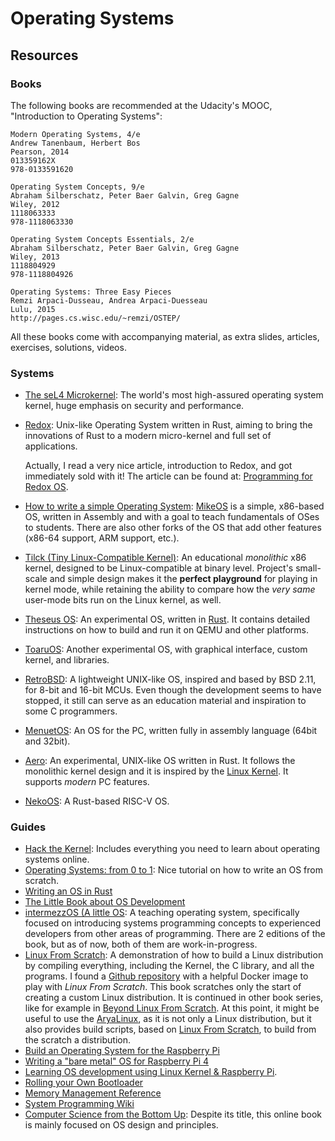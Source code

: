 Operating Systems
=================

Resources
---------

### Books ###

The following books are recommended at the Udacity's MOOC,
"Introduction to Operating Systems":


    Modern Operating Systems, 4/e
    Andrew Tanenbaum, Herbert Bos
    Pearson, 2014
    013359162X
    978-0133591620

    Operating System Concepts, 9/e
    Abraham Silberschatz, Peter Baer Galvin, Greg Gagne
    Wiley, 2012
    1118063333
    978-1118063330

    Operating System Concepts Essentials, 2/e
    Abraham Silberschatz, Peter Baer Galvin, Greg Gagne
    Wiley, 2013
    1118804929
    978-1118804926

    Operating Systems: Three Easy Pieces
    Remzi Arpaci-Dusseau, Andrea Arpaci-Duesseau
    Lulu, 2015
    http://pages.cs.wisc.edu/~remzi/OSTEP/


All these books come with accompanying material, as extra slides, articles,
exercises, solutions, videos.


### Systems ###

 - [The seL4 Microkernel](https://sel4.systems/):
   The world's most high-assured operating system kernel, huge emphasis on
   security and performance.

 - [Redox](http://www.redox-os.org/):
   Unix-like Operating System written in Rust, aiming to bring the innovations
   of Rust to a modern micro-kernel and full set of applications.

   Actually, I read a very nice article, introduction to Redox, and got
   immediately sold with it!  The article can be found at:
   [Programming for Redox OS](https://dev.to/legolord208/programming-for-redox-os-4124).

 - [How to write a simple Operating System][mikeos-guide]:
   [MikeOS][mikeos] is a simple, x86-based OS, written in Assembly and with a
   goal to teach fundamentals of OSes to students.  There are also other forks
   of the OS that add other features (x86-64 support, ARM support, etc.).

 - [Tilck (Tiny Linux-Compatible Kernel)](https://github.com/vvaltchev/tilck):
   An educational _monolithic_ x86 kernel, designed to be Linux-compatible at
   binary level.  Project's small-scale and simple design makes it the **perfect
   playground** for playing in kernel mode, while retaining the ability to
   compare how the _very same_ user-mode bits run on the Linux kernel, as well.

 - [Theseus OS](https://github.com/theseus-os/Theseus):
   An experimental OS, written in [Rust](https://www.rust-lang.org/).
   It contains detailed instructions on how to build and run it on QEMU and
   other platforms.

 - [ToaruOS](https://toaruos.org/):
   Another experimental OS, with graphical interface, custom kernel, and
   libraries.

 - [RetroBSD](https://github.com/RetroBSD/retrobsd):
   A lightweight UNIX-like OS, inspired and based by BSD 2.11, for 8-bit and
   16-bit MCUs.  Even though the development seems to have stopped, it still
   can serve as an education material and inspiration to some C programmers.

 - [MenuetOS](https://menuetos.net/):
   An OS for the PC, written fully in assembly language (64bit and 32bit).

 - [Aero](https://github.com/Andy-Python-Programmer/aero):
   An experimental, UNIX-like OS written in Rust.  It follows the monolithic
   kernel design and it is inspired by the [Linux Kernel](https://kernel.org/).
   It supports _modern_ PC features.

 - [NekoOS](https://github.com/NekoOS-Group/NekoOS):
   A Rust-based RISC-V OS.

### Guides ###

 - [Hack the Kernel](https://www.ops-class.org/):
   Includes everything you need to learn about operating systems online.
 - [Operating Systems: from 0 to 1](https://github.com/tuhdo/os01):
   Nice tutorial on how to write an OS from scratch.
 - [Writing an OS in Rust](http://os.phil-opp.com)
 - [The Little Book about OS Development](https://littleosbook.github.io)
 - [intermezzOS (A little OS](https://intermezzos.github.io/):
   A teaching operating system, specifically focused on introducing systems
   programming concepts to experienced developers from other areas of
   programming.  There are 2 editions of the book, but as of now, both of them
   are work-in-progress.
 - [Linux From Scratch][LFS]:
   A demonstration of how to build a Linux distribution by compiling everything,
   including the Kernel, the C library, and all the programs.
   I found a [Github repository][lfs-docker] with a helpful Docker image to
   play with _Linux From Scratch_.  This book scratches only the start of
   creating a custom Linux distribution.  It is continued in other book series,
   like for example in [Beyond Linux From Scratch][BLFS].  At this point, it might
   be useful to use the [AryaLinux](http://aryalinux.org/), as it is not only a
   Linux distribution, but it also provides build scripts, based on
   [Linux From Scratch][LFS], to build from the scratch a distribution.
 - [Build an Operating System for the Raspberry Pi](https://jsandler18.github.io/)
 - [Writing a "bare metal" OS for Raspberry Pi 4](https://github.com/isometimes/rpi4-osdev)
 - [Learning OS development using Linux Kernel & Raspberry Pi][rasp-pi-os].
 - [Rolling your Own Bootloader](http://wiki.osdev.org/Rolling_Your_Own_Bootloader)
 - [Memory Management Reference](http://www.memorymanagement.org/)
 - [System Programming Wiki](https://github.com/angrave/SystemProgramming/wiki)
 - [Computer Science from the Bottom Up](https://www.bottomupcs.com/):
   Despite its title, this online book is mainly focused on OS design and
   principles.


[mikeos]:	http://mikeos.sourceforge.net/
[mikeos-guide]:	http://mikeos.sourceforge.net/write-your-own-os.html
[lfs-docker]:	https://github.com/reinterpretcat/lfs
[rasp-pi-os]:	https://github.com/s-matyukevich/raspberry-pi-os
[LFS]:		http://www.linuxfromscratch.org/
[BLFS]:		http://www.linuxfromscratch.org/blfs/
